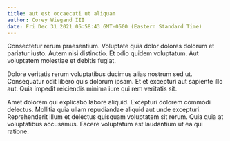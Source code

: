 ```yaml
---
title: aut est occaecati ut aliquam
author: Corey Wiegand III
date: Fri Dec 31 2021 05:58:43 GMT-0500 (Eastern Standard Time)
---
```

Consectetur rerum praesentium. Voluptate quia dolor dolores dolorum et pariatur iusto. Autem nisi distinctio. Et odio quidem voluptatum. Aut voluptatem molestiae et debitis fugiat.

 Dolore veritatis rerum voluptatibus ducimus alias nostrum sed ut. Consequatur odit libero quis dolorum ipsam. Et et excepturi aut sapiente illo aut. Quia impedit reiciendis minima iure qui rem veritatis sit.

 Amet dolorem qui explicabo labore aliquid. Excepturi dolorem commodi delectus. Mollitia quia ullam repudiandae aliquid aut unde excepturi. Reprehenderit illum et delectus quisquam voluptatem sit rerum. Quia quia at voluptatibus accusamus. Facere voluptatum est laudantium ut ea qui ratione.